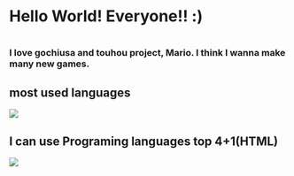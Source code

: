 <link rel="preconnect" href="https://fonts.googleapis.com">
<link rel="preconnect" href="https://fonts.gstatic.com" crossorigin>
<link href="https://fonts.googleapis.com/css2?family=RocknRoll+One&display=swap" rel="stylesheet">

<h1>Hello World! Everyone!! :)<h1>
<h3>I love gochiusa and touhou project, Mario. I think I wanna make many new games.</h3>
  
## most used languages
  
![](https://github-readme-stats.vercel.app/api/top-langs?username=yukimura-manase&show_icons=true&locale=en&layout=compact)

## I can use Programing languages top 4+1(HTML)
<img src="https://skillicons.dev/icons?i=c,cpp,cs,py,html,css" />

